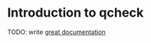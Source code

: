 # Introduction to qcheck

TODO: write [great documentation](http://jacobian.org/writing/great-documentation/what-to-write/)
